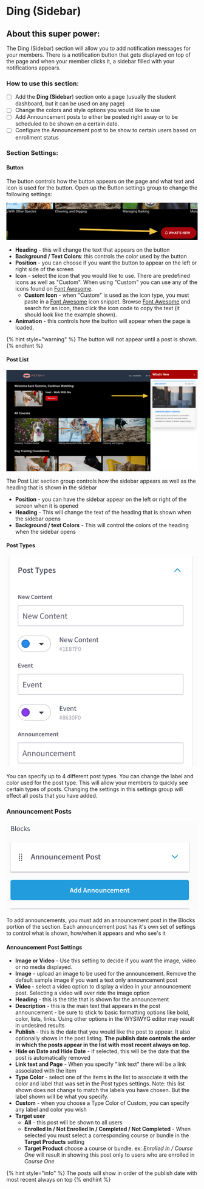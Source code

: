# Ding (Sidebar)

## About this super power:

The Ding (Sidebar) section will allow you to add notification messages for your members. There is a notification button that gets displayed on top of the page and when your member clicks it, a sidebar filled with your notifications appears.&#x20;

### How to use this section:

* [ ] Add the **Ding (Sidebar**) section onto a page (usually the student dashboard, but it can be used on any page)
* [ ] Change the colors and style options you would like to use
* [ ] Add Announcement posts to either be posted right away or to be scheduled to be shown on a certain date.
* [ ] Configure the Announcement post to be show to certain users based on enrollment status

### Section Settings:

#### Button

The button controls how the button appears on the page and what text and icon is used for the button. Open up the Button settings group to change the following settings:

![](<../.gitbook/assets/Screen Shot 2021-06-14 at 6.58.40 PM.png>)

* **Heading** - this will change the text that appears on the button
* **Background / Text Colors**: this controls the color used by the button
* **Position** - you can choose if you want the button to appear on the left or right side of the screen
* **Icon** - select the icon that you would like to use. There are predefined icons as well as "Custom". When using "Custom" you can use any of the icons found on [Font Awesome](https://fontawesome.com/v5.15/icons?d=gallery\&p=2).
  * **Custom Icon** - when "Custom" is used as the icon type, you must paste in a [Font Awesome](https://fontawesome.com/v5.15/icons?d=gallery\&p=2) icon snippet. Browse [Font Awesome](https://fontawesome.com/v5.15/icons?d=gallery\&p=2) and search for an icon, then click the icon code to copy the text (it should look like the example shown).
* **Animation** - this controls how the button will appear when the page is loaded.

{% hint style="warning" %}
The button will not appear until a post is shown.&#x20;
{% endhint %}

#### **Post List**

![](<../.gitbook/assets/Pow - Flix Exper.png>)

The Post List section group controls how the sidebar appears as well as the heading that is shown in the sidebar

* **Position** - you can have the sidebar appear on the left or right of the screen when it is opened
* **Heading** - This will change the text of the heading that is shown when the sidebar opens
* **Background / text Colors** - This will control the colors of the heading when the sidebar opens

#### Post Types

![](<../.gitbook/assets/Screen Shot 2021-06-14 at 7.03.42 PM.png>)

You can specify up to 4 different post types. You can change the label and color used for the post type. This will allow your members to quickly see certain types of posts. Changing the settings in this settings group will effect all posts that you have added.

### Announcement Posts

![](<../.gitbook/assets/Screen Shot 2021-06-14 at 7.08.05 PM.png>)

To add announcements, you must add an announcement post in the Blocks portion of the section. Each announcement post has it's own set of settings to control what is shown, how/when it appears and who see's it

#### Announcement Post Settings

* **Image or Video** - Use this setting to decide if you want the image, video or no media displayed.
* **Image** - upload an image to be used for the announcement. Remove the default sample image if you want a text only announcement post
* **Video -** select a video option to display a video in your announcement post. Selecting a video will over ride the image option
* **Heading** - this is the title that is shown for the announcement
* **Description** - this is the main text that appears in the post announcement - be sure to stick to basic formatting options like bold, color, lists, links. Using other options in the WYSIWYG editor may result in undesired results
* **Publish** - this is the date that you would like the post to appear. It also optionally shows in the post listing. **The publish date controls the order in which the posts appear in the list with most recent always on top.**
* **Hide on Date and Hide Date** - if selected, this will be the date that the post is automatically removed
* **Link text and Page** - When you specify "link text" there will be a link associated with the item
* **Type Color** - select one of the items in the list to associate it with the color and label that was set in the Post types settings. Note: this list shown does not change to match the labels you have chosen. But the label shown will be what you specify.
* **Custom** - when you choose a Type Color of Custom, you can specify any label and color you wish
* **Target user**
  * **All** - this post will be shown to all users
  * **Enrolled In / Not Enrolled In / Completed / Not Completed** - When selected you must select a corresponding course or bundle in the **Target Products** setting
  * **Target Product** choose a course or bundle. ex: _Enrolled In / Course One_ will result in showing this post only to users who are enrolled in _Course One_

{% hint style="info" %}
The posts will show in order of the publish date with most recent always on top
{% endhint %}
